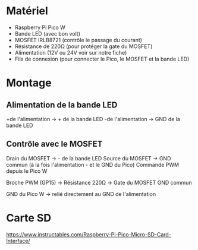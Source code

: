 # Matériel

- Raspberry Pi Pico W 
- Bande LED (avec bon volt)
- MOSFET IRLB8721 (contrôle le passage du courant)
- Résistance de 220Ω (pour protéger la gate du MOSFET)
- Alimentation (12V ou 24V voir sur notre fiche)
- Fils de connexion (pour connecter le Pico, le MOSFET et la bande LED)


# Montage 
## Alimentation de la bande LED

+de l'alimentation → + de la bande LED
-de l'alimentation → GND de la bande LED

## Contrôle avec le MOSFET

Drain du MOSFET → - de la bande LED
Source du MOSFET → GND commun (à la fois l'alimentation - et le GND du Pico)
Commande PWM depuis le Pico W

Broche PWM (GP15) → Résistance 220Ω → Gate du MOSFET
GND commun

GND du Pico W → relié directement au GND de l'alimentation

# Carte SD

https://www.instructables.com/Raspberry-Pi-Pico-Micro-SD-Card-Interface/